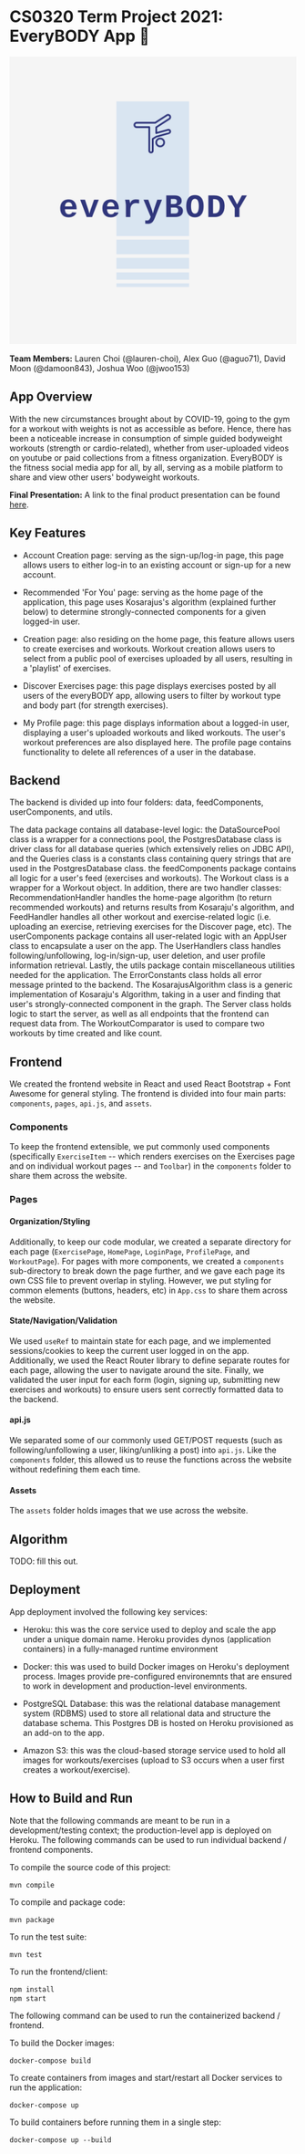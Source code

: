 # CS0320 Term Project 2021: EveryBODY App :runner:
![](everyBODY_logo.png)

**Team Members:**
Lauren Choi (@lauren-choi), Alex Guo (@aguo71), David Moon (@damoon843), Joshua Woo (@jwoo153)

## App Overview 

With the new circumstances brought about by COVID-19, going to the gym for a workout with weights is not as accessible as before. Hence, there has been a noticeable increase in consumption of simple guided bodyweight workouts (strength or cardio-related), whether from user-uploaded videos on youtube or paid collections from a fitness organization. EveryBODY is the fitness social media app for all, by all, serving as a mobile platform to share and view other users' bodyweight workouts.

**Final Presentation:** A link to the final product presentation can be found [here](https://docs.google.com/presentation/d/1__YhvloPYGBAoIf8TNcaFXsW2IOT7QlMt8n_5kbyh5w/edit#slide=id.gd2a99047a1_0_10).

## Key Features

- Account Creation page: serving as the sign-up/log-in page, this page allows users to either log-in to an existing account or sign-up for a new account.

- Recommended 'For You' page: serving as the home page of the application, this page uses Kosarajus's algorithm (explained further below) to determine strongly-connected components for a given logged-in user. 

- Creation page: also residing on the home page, this feature allows users to create exercises and workouts. Workout creation allows users to select from a public pool of exercises uploaded by all users, resulting in a 'playlist' of exercises. 

- Discover Exercises page: this page displays exercises posted by all users of the everyBODY app, allowing users to filter by workout type and body part (for strength exercises).

- My Profile page: this page displays information about a logged-in user, displaying a user's uploaded workouts and liked workouts. The user's workout preferences are also displayed here. The profile page contains functionality to delete all references of a user in the database.

## Backend 
The backend is divided up into four folders: data, feedComponents, userComponents, and utils. 

The data package contains all database-level logic: the DataSourcePool class is a wrapper for a connections pool, the PostgresDatabase class is driver class for all database queries (which extensively relies on JDBC API), and the Queries class is a constants class containing query strings that are used in the PostgresDatabase class. the feedComponents package contains all logic for a user's feed (exercises and workouts). The Workout class is a wrapper for a Workout object. In addition, there are two handler classes: RecommendationHandler handles the home-page algorithm (to return recommended workouts) and returns results from Kosaraju's algorithm, and FeedHandler handles all other workout and exercise-related logic (i.e. uploading an exercise, retrieving exercises for the Discover page, etc). The userComponents package contains all user-related logic with an AppUser class to encapsulate a user on the app. The UserHandlers class handles following/unfollowing, log-in/sign-up, user deletion, and user profile information retrieval. Lastly, the utils package contain miscellaneous utilities needed for the application. The ErrorConstants class holds all error message printed to the backend. The KosarajusAlgorithm class is a generic implementation of Kosaraju's Algorithm, taking in a user and finding that user's strongly-connected component in the graph. The Server class holds logic to start the server, as well as all endpoints that the frontend can request data from. The WorkoutComparator is used to compare two workouts by time created and like count.

## Frontend

We created the frontend website in React and used React Bootstrap + Font Awesome for general styling. The frontend is divided into four main parts: `components`, `pages`, `api.js`, and `assets`.

### Components

To keep the frontend extensible, we put commonly used components (specifically `ExerciseItem` -- which renders exercises on the Exercises page and on individual workout pages -- and `Toolbar`) in the `components` folder to share them across the website.

### Pages

#### Organization/Styling

Additionally, to keep our code modular, we created a separate directory for each page (`ExercisePage`, `HomePage`, `LoginPage`, `ProfilePage`, and `WorkoutPage`). For pages with more components, we created a `components` sub-directory to break down the page further, and we gave each page its own CSS file to prevent overlap in styling. However, we put styling for common elements (buttons, headers, etc) in `App.css` to share them across the website.

#### State/Navigation/Validation

We used `useRef` to maintain state for each page, and we implemented sessions/cookies to keep the current user logged in on the app. Additionally, we used the React Router library to define separate routes for each page, allowing the user to navigate around the site. Finally, we validated the user input for each form (login, signing up, submitting new exercises and workouts) to ensure users sent correctly formatted data to the backend.

#### api.js

We separated some of our commonly used GET/POST requests (such as following/unfollowing a user, liking/unliking a post) into `api.js`. Like the `components` folder, this allowed us to reuse the functions across the website without redefining them each time.

#### Assets

The `assets` folder holds images that we use across the website.

## Algorithm 
TODO: fill this out.

## Deployment 
App deployment involved the following key services:

- Heroku: this was the core service used to deploy and scale the app under a unique domain name. Heroku provides dynos (application containers) in a fully-managed runtime environment

- Docker: this was used to build Docker images on Heroku's deployment process. Images provide pre-configured environemnts that are ensured to work in development and production-level environments.

- PostgreSQL Database: this was the relational database management system (RDBMS) used to store all relational data and structure the database schema. This Postgres DB is hosted on Heroku provisioned as an add-on to the app.

- Amazon S3: this was the cloud-based storage service used to hold all images for workouts/exercises (upload to S3 occurs when a user first creates a workout/exercise).

## How to Build and Run
Note that the following commands are meant to be run in a development/testing context; the production-level app is deployed on Heroku. The following commands can be used to run individual backend / frontend components.

To compile the source code of this project:
```
mvn compile
```
To compile and package code:
```
mvn package
```
To run the test suite:
```
mvn test
```
To run the frontend/client:
```
npm install
npm start
```

The following command can be used to run the containerized backend / frontend.

To build the Docker images:
```
docker-compose build
```
To create containers from images and start/restart all Docker services to run the application:
```
docker-compose up
```
To build containers before running them in a single step:
```
docker-compose up --build
```
